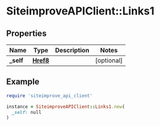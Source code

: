 # SiteimproveAPIClient::Links1

## Properties

| Name | Type | Description | Notes |
| ---- | ---- | ----------- | ----- |
| **_self** | [**Href8**](Href8.md) |  | [optional] |

## Example

```ruby
require 'siteimprove_api_client'

instance = SiteimproveAPIClient::Links1.new(
  _self: null
)
```

